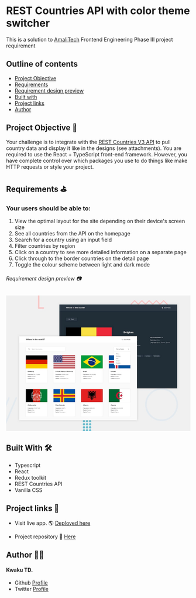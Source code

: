 # REST Countries API with color theme switcher

This is a solution to <a href="https://amalitech.org/">AmaliTech</a> Frontend Engineering Phase III project requirement


## Outline of contents
- [Project Objective](#project-objective-📃)
- [Requirements](#requirements-⛳)
- [Requirement design preview](#requirement-design-preview-📷)
- [Built with](#built-with-🛠)
- [Project links](#project-links-🔗)
- [Author](#author-👨‍💻)

## Project Objective 📃
 Your challenge is to integrate with the <a href="https://restcountries.com/">REST Countries V3 API</a> to pull country data and display it like in the designs (see attachments). You are required to use the React + TypeScript front-end framework. However, you have complete control over which packages you use to do things like make HTTP requests or style your project.

## Requirements ⛳
### Your users should be able to: 
1. View the optimal layout for the site depending on their device's screen size 
2. See all countries from the API on the homepage 
3. Search for a country using an input field 
4. Filter countries by region 
5. Click on a country to see more detailed information on a separate page 
6. Click through to the border countries on the detail page 
7. Toggle the colour scheme between light and dark mode

###### Requirement design preview 📷
![Screenshot of Desktop design](./design/desktop-preview.jpg)

## Built With 🛠
- Typescript
- React
- Redux toolkit
- REST Countries API
- Vanilla CSS

## Project links 🔗 
- Visit live app. 🌎 <a href="https://syntacorp-rest-countries-api.netlify.app/">Deployed here<a/>

- Project repository 📁 <a href="https://github.com/syntaCorp/rest_countries_api_with_themeSwitcher">Here</a>

## Author 👨‍💻
#### Kwaku TD.
- Github <a href="https://github.com/syntaCorp">Profile</a>
- Twitter <a href="https://twitter.com/Kwaku_keen?t=OqKuZbGDJxq_Din04c0e2g&s=09">Profile</a>
